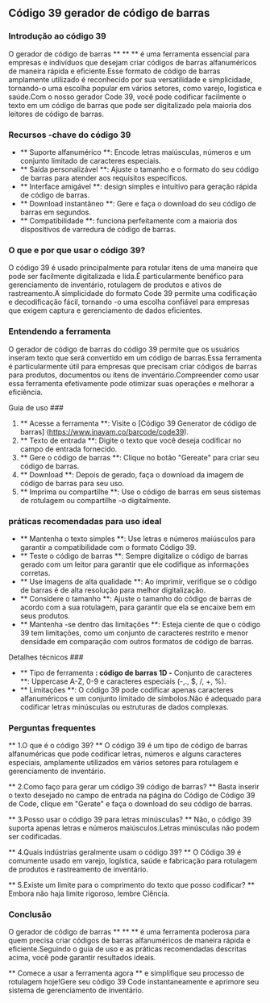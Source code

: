 ## Código 39 gerador de código de barras

### Introdução ao código 39
O gerador de código de barras ** ** ** é uma ferramenta essencial para empresas e indivíduos que desejam criar códigos de barras alfanuméricos de maneira rápida e eficiente.Esse formato de código de barras amplamente utilizado é reconhecido por sua versatilidade e simplicidade, tornando-o uma escolha popular em vários setores, como varejo, logística e saúde.Com o nosso gerador Code 39, você pode codificar facilmente o texto em um código de barras que pode ser digitalizado pela maioria dos leitores de código de barras.

### Recursos -chave do código 39
- ** Suporte alfanumérico **: Encode letras maiúsculas, números e um conjunto limitado de caracteres especiais.
- ** Saída personalizável **: Ajuste o tamanho e o formato do seu código de barras para atender aos requisitos específicos.
- ** Interface amigável **: design simples e intuitivo para geração rápida de código de barras.
- ** Download instantâneo **: Gere e faça o download do seu código de barras em segundos.
- ** Compatibilidade **: funciona perfeitamente com a maioria dos dispositivos de varredura de código de barras.

### O que e por que usar o código 39?
O código 39 é usado principalmente para rotular itens de uma maneira que pode ser facilmente digitalizada e lida.É particularmente benéfico para gerenciamento de inventário, rotulagem de produtos e ativos de rastreamento.A simplicidade do formato Code 39 permite uma codificação e decodificação fácil, tornando -o uma escolha confiável para empresas que exigem captura e gerenciamento de dados eficientes.

### Entendendo a ferramenta
O gerador de código de barras do código 39 permite que os usuários inseram texto que será convertido em um código de barras.Essa ferramenta é particularmente útil para empresas que precisam criar códigos de barras para produtos, documentos ou itens de inventário.Compreender como usar essa ferramenta efetivamente pode otimizar suas operações e melhorar a eficiência.

Guia de uso ###
1. ** Acesse a ferramenta **: Visite o [Código 39 Generator de código de barras] (https://www.inayam.co/barcode/code39).
2. ** Texto de entrada **: Digite o texto que você deseja codificar no campo de entrada fornecido.
3. ** Gere o código de barras **: Clique no botão "Gereate" para criar seu código de barras.
4. ** Download **: Depois de gerado, faça o download da imagem de código de barras para seu uso.
5. ** Imprima ou compartilhe **: Use o código de barras em seus sistemas de rotulagem ou compartilhe -o digitalmente.

### práticas recomendadas para uso ideal
- ** Mantenha o texto simples **: Use letras e números maiúsculos para garantir a compatibilidade com o formato Código 39.
- ** Teste o código de barras **: Sempre digitalize o código de barras gerado com um leitor para garantir que ele codifique as informações corretas.
- ** Use imagens de alta qualidade **: Ao imprimir, verifique se o código de barras é de alta resolução para melhor digitalização.
- ** Considere o tamanho **: Ajuste o tamanho do código de barras de acordo com a sua rotulagem, para garantir que ela se encaixe bem em seus produtos.
- ** Mantenha -se dentro das limitações **: Esteja ciente de que o código 39 tem limitações, como um conjunto de caracteres restrito e menor densidade em comparação com outros formatos de código de barras.

Detalhes técnicos ###
- ** Tipo de ferramenta **: código de barras 1D
-** Conjunto de caracteres **: Uppercase A-Z, 0-9 e caracteres especiais (-,., $, /, +, %).
- ** Limitações **: O código 39 pode codificar apenas caracteres alfanuméricos e um conjunto limitado de símbolos.Não é adequado para codificar letras minúsculas ou estruturas de dados complexas.

### Perguntas frequentes

** 1.O que é o código 39? **
O código 39 é um tipo de código de barras alfanuméricas que pode codificar letras, números e alguns caracteres especiais, amplamente utilizados em vários setores para rotulagem e gerenciamento de inventário.

** 2.Como faço para gerar um código 39 código de barras? **
Basta inserir o texto desejado no campo de entrada na página do Código de Código 39 de Code, clique em "Gerate" e faça o download do seu código de barras.

** 3.Posso usar o código 39 para letras minúsculas? **
Não, o código 39 suporta apenas letras e números maiúsculos.Letras minúsculas não podem ser codificadas.

** 4.Quais indústrias geralmente usam o código 39? **
O Código 39 é comumente usado em varejo, logística, saúde e fabricação para rotulagem de produtos e rastreamento de inventário.

** 5.Existe um limite para o comprimento do texto que posso codificar? **
Embora não haja limite rigoroso, lembre Ciência.

### Conclusão
O gerador de código de barras ** ** ** é uma ferramenta poderosa para quem precisa criar códigos de barras alfanuméricos de maneira rápida e eficiente.Seguindo o guia de uso e as práticas recomendadas descritas acima, você pode garantir resultados ideais.

** Comece a usar a ferramenta agora ** e simplifique seu processo de rotulagem hoje!Gere seu código 39 Code instantaneamente e aprimore seu sistema de gerenciamento de inventário.